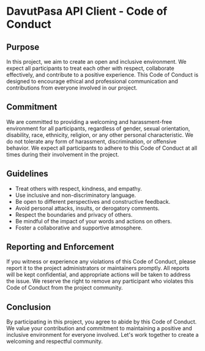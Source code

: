 # DavutPasa API Client - Code of Conduct

## Purpose

In this project, we aim to create an open and inclusive environment. We expect all participants to treat each other with respect, collaborate effectively, and contribute to a positive experience. This Code of Conduct is designed to encourage ethical and professional communication and contributions from everyone involved in our project.

## Commitment

We are committed to providing a welcoming and harassment-free environment for all participants, regardless of gender, sexual orientation, disability, race, ethnicity, religion, or any other personal characteristic. We do not tolerate any form of harassment, discrimination, or offensive behavior. We expect all participants to adhere to this Code of Conduct at all times during their involvement in the project.

## Guidelines

- Treat others with respect, kindness, and empathy.
- Use inclusive and non-discriminatory language.
- Be open to different perspectives and constructive feedback.
- Avoid personal attacks, insults, or derogatory comments.
- Respect the boundaries and privacy of others.
- Be mindful of the impact of your words and actions on others.
- Foster a collaborative and supportive atmosphere.

## Reporting and Enforcement

If you witness or experience any violations of this Code of Conduct, please report it to the project administrators or maintainers promptly. All reports will be kept confidential, and appropriate actions will be taken to address the issue. We reserve the right to remove any participant who violates this Code of Conduct from the project community.

## Conclusion

By participating in this project, you agree to abide by this Code of Conduct. We value your contribution and commitment to maintaining a positive and inclusive environment for everyone involved. Let's work together to create a welcoming and respectful community.